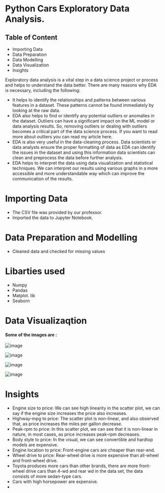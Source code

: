 # Python Cars Exploratory Data Analysis.

## Table of Content
- Importing Data
- Data Preparation
- Data Modelling
- Data Visualization
- Insights

Exploratory data analysis is a vital step in a data science project or process and helps to understand the data better. There are many reasons why EDA is necessary, including the following:

- It helps to identify the relationships and patterns between various features in a dataset. These patterns cannot be found immediately by looking at the raw data.
- EDA also helps to find or identify any potential outliers or anomalies in the dataset. Outliers can have a significant impact on the ML model or data analysis results. So, removing outliers or dealing with outliers becomes a critical part of the data science process. If you want to read more about outliers you can read my article here.
- EDA is also very useful in the data-cleaning process. Data scientists or data analysts ensure the proper formatting of data as EDA can identify the issues in the dataset and using this information data scientists can clean and preprocess the data before further analysis.
- EDA helps to interpret the data using data visualization and statistical techniques. We can interpret our results using various graphs in a more accessible and more understandable way which can improve the communication of the results.

# Importing Data
- The CSV file  was provided by our professor.
- Imported the data to Jupyter Notebook.

# Data Preparation and Modelling 
- Cleaned data and checked for missing values 

# Libarties used 
- Numpy
- Pandas
- Matplot. lib
- Seaborn

# Data Visualizaqtion

#### Some of the images are :

![image](https://github.com/MrutyunjayShukla/Python-Cars-Exporatory-Data-Analysis/assets/89764972/962c3975-2e0d-4744-85af-283b072ce75a)

![image](https://github.com/MrutyunjayShukla/Python-Cars-Exporatory-Data-Analysis/assets/89764972/c1ad3a90-9278-4b8a-8054-806764c5dab7)

![image](https://github.com/MrutyunjayShukla/Python-Cars-Exporatory-Data-Analysis/assets/89764972/40b6ef15-24bb-4a20-bf97-d7a79d3e0be0)

![image](https://github.com/MrutyunjayShukla/Python-Cars-Exporatory-Data-Analysis/assets/89764972/f6a96e21-d10c-4175-b15e-215bb212b3d7)

# Insights

- Engine size to price: We can see high linearity in the scatter plot, we can say if the engine size increases the price also increases.
- Highway-mpg to price: The scatter plot is non-linear, and also observed that, as price increases the miles per gallon decrease.
- Peak-rpm to price: In this scatter plot, we can see that it is non-linear in nature, in most cases, as price increases peak-rpm decreases.
- Body style to price: In the visual, we can see convertible and hardtop models are expensive.
- Engine location to price: Front-engine cars are cheaper than rear-end.
- Wheel drive to price: Rear-wheel drive is more expensive than all-wheel and front-wheel drive.
- Toyota produces more cars than other brands, there are more front-wheel drive cars than 4-wd and rear wd in the data set, the data consists of more sedan-type cars.
- Cars with high horsepower are expensive.
- 





  
